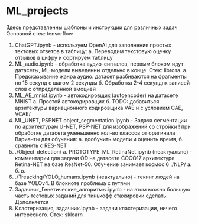 # ML_projects
Здесь представленны шаблоны и инструкции для различных задач
Основной стек: tensorflow
1. ChatGPT.ipynb - используем OpenAI для заполнения простых тектовых ответов в таблицу:
  а. Переводим текстовую оценку отзывов в цифру и сортируем таблицу
2. ML_audio.ipynb - обработка аудио-сигналов, первым блоком идут датасеты, ML-модели выведенны отдельно в конце.
Стек: librosa.
  а. Предсказывание жанра аудио: датасет разбиваются на фрагменты по 15 секунд с шагом 2 секунды
  б. Обработка 2-4 секунднх записей слов с отпределенной эмоцией
3. ML_AE_mnist.ipynb - автокодировщик (autoencoder) на датасете MNIST
  a. Простой автокодировщик
  б. TODO: добавиться арзитектуры вариационного кодировщика VAE и с условием CAE, VCAE/
4. ML_UNET, PSPNET object_segmentation.ipynb - Задача сегментации по архитектурам U-NET, PSP-NET для изображений со стройки
! при обработке датасета уменьшенно кол-во классов от оригинала
  Варианты для обучения: a. дообучить модели и оценить время, б. сравнить с RES-NET
5. ./Object_detection/
  a. PROTOTYPE_ML_RetinaNet.ipynb (неактуально) - комментарии для задачи OD на датасете COCO17 архитектуре Retina-NET на базе ResNet-50. Обучение занимает космос
6 ./NLP/
  а.
  б.
  в.
6. ./Treacking/YOLO_humans.ipynb (неактуально) - текинг людей на базе YOLOv4. В блокноте проблема с путями
7. Задачник_Генетические_алгоритмы.ipynb - на этом можно большую часть тестовых заданий для тинькофф стажировки сделать. Дополняется
8. Кластеризация, задачник.ipynb - задачи кластеризации, ничего интересного. Стек: sklearn
